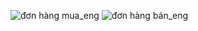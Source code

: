 ![đơn hàng mua_eng](https://github.com/Tlyl1111/SE357-Pratice-class/assets/115882420/620d20ba-5a4e-47b9-a150-e36263a9c916)
![đơn hàng bán_eng](https://github.com/Tlyl1111/SE357-Pratice-class/assets/115882420/12680c10-0ba7-49c2-9711-3cae09e7161a)
